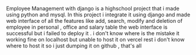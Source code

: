 Employee Management with django is a highschool project that i made using python and mysql. In this project i integrate it using django and made web interface of all the features like add, search, modify and deletion of employee in personal , office and salary table
the web interface is successful but i failed to deploy it . 
i don't know where is the mistake it working fine on localhost but unable to host it on vercel 
rest i don't know where to host it so i just dumping it on github , that's all
